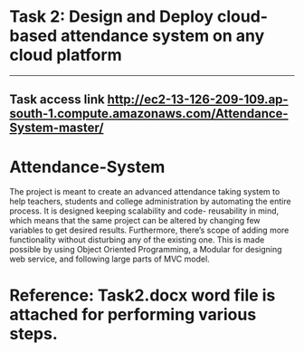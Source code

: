 # Task 2: Design and Deploy cloud-based attendance system on any cloud platform

---
Task access link http://ec2-13-126-209-109.ap-south-1.compute.amazonaws.com/Attendance-System-master/
---


Attendance-System
=================

The project is meant to create an advanced attendance taking system to help teachers, 
students and college administration by automating the entire process. It is designed keeping 
scalability and code- reusability in mind, which means that the same project can be altered 
by changing few variables to get desired results. Furthermore, there’s scope of adding more 
functionality without disturbing any of the existing one. This is made possible by using 
Object Oriented Programming, a Modular for designing web service, and following large 
parts of MVC model. 

# Reference: Task2.docx word file is attached for performing various steps.
